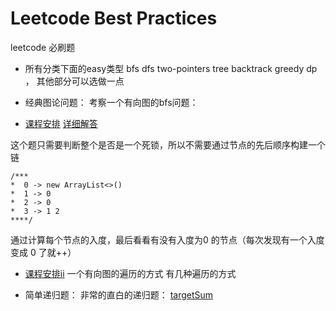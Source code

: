 # Leetcode Best Practices
leetcode 必刷题

- 所有分类下面的easy类型
bfs dfs two-pointers tree backtrack greedy dp ， 其他部分可以选做一点

- 经典图论问题：
考察一个有向图的bfs问题：
- [课程安排](https://leetcode.com/problems/course-schedule/description/)
[详细解答](https://wx3.sinaimg.cn/mw690/d6225d36ly1fwzok3dl7xj21kw23v7wh.jpg)

这个题只需要判断整个是否是一个死锁，所以不需要通过节点的先后顺序构建一个链
```
/***
*  0 -> new ArrayList<>()
*  1 -> 0
*  2 -> 0 
*  3 -> 1 2 
****/
```

通过计算每个节点的入度，最后看看有没有入度为0 的节点（每次发现有一个入度变成 0 了就++）
- [课程安排ii](https://leetcode.com/problems/course-schedule-ii/description/)
一个有向图的遍历的方式 有几种遍历的方式


- 简单递归题：
非常的直白的递归题：
[targetSum](https://leetcode.com/problems/target-sum/description/)



